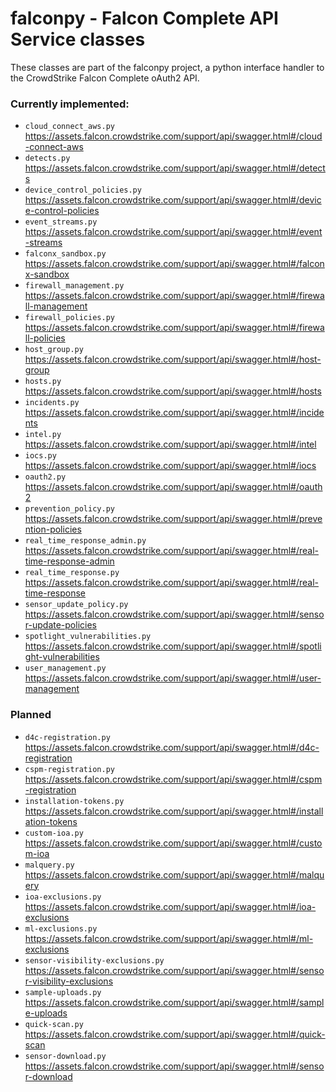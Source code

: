 # falconpy - Falcon Complete API Service classes
These classes are part of the falconpy project, a python interface handler to the CrowdStrike Falcon Complete oAuth2 API.

### Currently implemented:
+ `cloud_connect_aws.py` https://assets.falcon.crowdstrike.com/support/api/swagger.html#/cloud-connect-aws
+ `detects.py` https://assets.falcon.crowdstrike.com/support/api/swagger.html#/detects
+ `device_control_policies.py` https://assets.falcon.crowdstrike.com/support/api/swagger.html#/device-control-policies
+ `event_streams.py` https://assets.falcon.crowdstrike.com/support/api/swagger.html#/event-streams
+ `falconx_sandbox.py` https://assets.falcon.crowdstrike.com/support/api/swagger.html#/falconx-sandbox
+ `firewall_management.py` https://assets.falcon.crowdstrike.com/support/api/swagger.html#/firewall-management
+ `firewall_policies.py` https://assets.falcon.crowdstrike.com/support/api/swagger.html#/firewall-policies
+ `host_group.py` https://assets.falcon.crowdstrike.com/support/api/swagger.html#/host-group
+ `hosts.py` https://assets.falcon.crowdstrike.com/support/api/swagger.html#/hosts
+ `incidents.py` https://assets.falcon.crowdstrike.com/support/api/swagger.html#/incidents
+ `intel.py` https://assets.falcon.crowdstrike.com/support/api/swagger.html#/intel
+ `iocs.py` https://assets.falcon.crowdstrike.com/support/api/swagger.html#/iocs
+ `oauth2.py` https://assets.falcon.crowdstrike.com/support/api/swagger.html#/oauth2
+ `prevention_policy.py` https://assets.falcon.crowdstrike.com/support/api/swagger.html#/prevention-policies
+ `real_time_response_admin.py` https://assets.falcon.crowdstrike.com/support/api/swagger.html#/real-time-response-admin
+ `real_time_response.py` https://assets.falcon.crowdstrike.com/support/api/swagger.html#/real-time-response
+ `sensor_update_policy.py` https://assets.falcon.crowdstrike.com/support/api/swagger.html#/sensor-update-policies
+ `spotlight_vulnerabilities.py` https://assets.falcon.crowdstrike.com/support/api/swagger.html#/spotlight-vulnerabilities
+ `user_management.py` https://assets.falcon.crowdstrike.com/support/api/swagger.html#/user-management

### Planned
+ `d4c-registration.py` https://assets.falcon.crowdstrike.com/support/api/swagger.html#/d4c-registration
+ `cspm-registration.py` https://assets.falcon.crowdstrike.com/support/api/swagger.html#/cspm-registration
+ `installation-tokens.py` https://assets.falcon.crowdstrike.com/support/api/swagger.html#/installation-tokens
+ `custom-ioa.py` https://assets.falcon.crowdstrike.com/support/api/swagger.html#/custom-ioa
+ `malquery.py` https://assets.falcon.crowdstrike.com/support/api/swagger.html#/malquery
+ `ioa-exclusions.py` https://assets.falcon.crowdstrike.com/support/api/swagger.html#/ioa-exclusions
+ `ml-exclusions.py` https://assets.falcon.crowdstrike.com/support/api/swagger.html#/ml-exclusions
+ `sensor-visibility-exclusions.py` https://assets.falcon.crowdstrike.com/support/api/swagger.html#/sensor-visibility-exclusions
+ `sample-uploads.py` https://assets.falcon.crowdstrike.com/support/api/swagger.html#/sample-uploads
+ `quick-scan.py` https://assets.falcon.crowdstrike.com/support/api/swagger.html#/quick-scan
+ `sensor-download.py` https://assets.falcon.crowdstrike.com/support/api/swagger.html#/sensor-download

